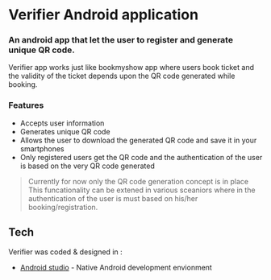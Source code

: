 # Verifier Android application
### An android app that let the user to register and generate unique QR code.

Verifier app works just like bookmyshow app where users book ticket and
the validity of the ticket depends upon the QR code generated while booking.


### Features

- Accepts user information
- Generates unique QR code
- Allows the user to download the generated QR code and save it in your smartphones
- Only registered users get the QR code and the authentication of the user is based on the very QR code generated


> Currently for now only the QR code generation concept is in place
> This funcationality can be extened in various sceaniors where in the authentication of the user is must based on his/her booking/registration.

## Tech

Verifier was coded & designed in :

- [Android studio] - Native Android development envionment 

   [Android studio]: <https://developer.android.com/studio>
